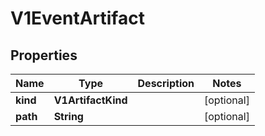 

# V1EventArtifact


## Properties

| Name | Type | Description | Notes |
|------------ | ------------- | ------------- | -------------|
|**kind** | **V1ArtifactKind** |  |  [optional] |
|**path** | **String** |  |  [optional] |



